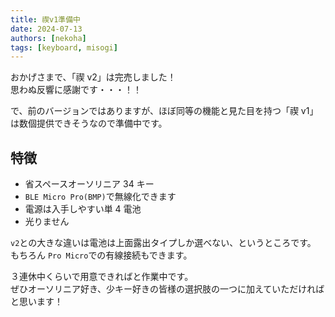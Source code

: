 ```yaml
---
title: 禊v1準備中
date: 2024-07-13
authors: [nekoha]
tags: [keyboard, misogi]
---
```


おかげさまで、「禊 v2」は完売しました！  
思わぬ反響に感謝です・・・！！

で、前のバージョンではありますが、ほぼ同等の機能と見た目を持つ「禊 v1」は数個提供できそうなので準備中です。

## 特徴

- 省スペースオーソリニア 34 キー
- `BLE Micro Pro(BMP)`で無線化できます
- 電源は入手しやすい単 4 電池
- 光りません

`v2`との大きな違いは電池は上面露出タイプしか選べない、というところです。  
もちろん `Pro Micro`での有線接続もできます。

３連休中くらいで用意できればと作業中です。  
ぜひオーソリニア好き、少キー好きの皆様の選択肢の一つに加えていただければと思います！
